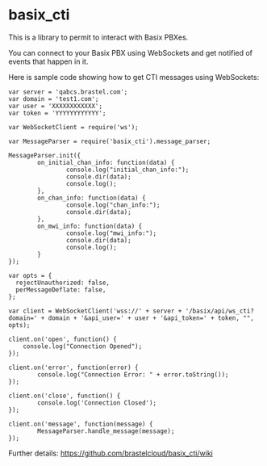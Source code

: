 # basix_cti

This is a library to permit to interact with Basix PBXes.

You can connect to your Basix PBX using WebSockets and get notified of events that happen in it.

Here is sample code showing how to get CTI messages using WebSockets:

```
var server = 'qabcs.brastel.com';
var domain = 'test1.com';
var user = 'XXXXXXXXXXXX';
var token = 'YYYYYYYYYYYY';

var WebSocketClient = require('ws');

var MessageParser = require('basix_cti').message_parser;

MessageParser.init({
        on_initial_chan_info: function(data) {
                console.log("initial_chan_info:");
                console.dir(data);
                console.log();
        },
        on_chan_info: function(data) {
                console.log("chan_info:");
                console.dir(data);
        },
        on_mwi_info: function(data) {
                console.log("mwi_info:");
                console.dir(data);
                console.log();
        }
});
 
var opts = {
  rejectUnauthorized: false,
  perMessageDeflate: false,
};

var client = WebSocketClient('wss://' + server + '/basix/api/ws_cti?domain=' + domain + '&api_user=' + user + '&api_token=' + token, "", opts);
 
client.on('open', function() {
    console.log("Connection Opened");
});
 
client.on('error', function(error) {
        console.log("Connection Error: " + error.toString());
});

client.on('close', function() {
        console.log('Connection Closed');
});

client.on('message', function(message) {
        MessageParser.handle_message(message);
});

```

Further details: https://github.com/brastelcloud/basix_cti/wiki
